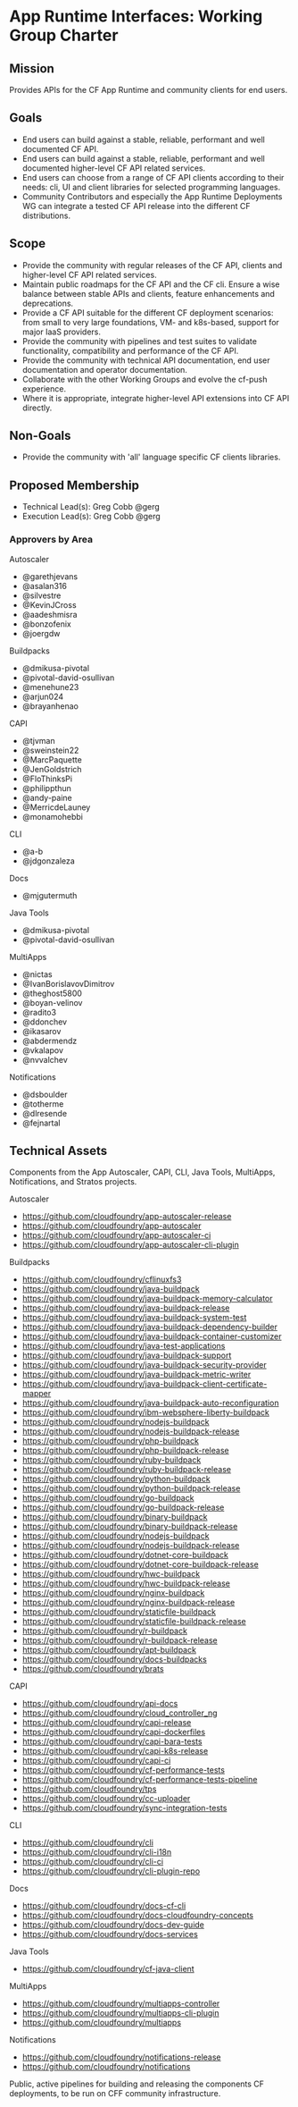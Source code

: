 # App Runtime Interfaces: Working Group Charter

## Mission

Provides APIs for the CF App Runtime and community clients for end users.


## Goals

- End users can build against a stable, reliable, performant and well documented CF API.
- End users can build against a stable, reliable, performant and well documented higher-level CF API related services.
- End users can choose from a range of CF API clients according to their needs: cli, UI and client libraries for selected programming languages.
- Community Contributors and especially the App Runtime Deployments WG can integrate a tested CF API release into the different CF distributions.


## Scope

- Provide the community with regular releases of the CF API, clients and higher-level CF API related services.
- Maintain public roadmaps for the CF API and the CF cli. Ensure a wise balance between stable APIs and clients, feature enhancements and deprecations.
- Provide a CF API suitable for the different CF deployment scenarios: from small to very large foundations, VM- and k8s-based, support for major IaaS providers.
- Provide the community with pipelines and test suites to validate functionality, compatibility and performance of the CF API.
- Provide the community with technical API documentation, end user documentation and operator documentation.
- Collaborate with the other Working Groups and evolve the cf-push experience.
- Where it is appropriate, integrate higher-level API extensions into CF API directly.


## Non-Goals

- Provide the community with 'all' language specific CF clients libraries.


## Proposed Membership

- Technical Lead(s): Greg Cobb @gerg
- Execution Lead(s): Greg Cobb @gerg 

### Approvers by Area
Autoscaler
- @garethjevans
- @asalan316
- @silvestre
- @KevinJCross 
- @aadeshmisra
- @bonzofenix
- @joergdw

Buildpacks
- @dmikusa-pivotal
- @pivotal-david-osullivan
- @menehune23
- @arjun024
- @brayanhenao

CAPI
- @tjvman
- @sweinstein22
- @MarcPaquette
- @JenGoldstrich
- @FloThinksPi
- @philippthun
- @andy-paine 
- @MerricdeLauney
- @monamohebbi
 
CLI
- @a-b 
- @jdgonzaleza

Docs
- @mjgutermuth

Java Tools
- @dmikusa-pivotal
- @pivotal-david-osullivan

MultiApps
- @nictas
- @IvanBorislavovDimitrov
- @theghost5800
- @boyan-velinov
- @radito3
- @ddonchev
- @ikasarov
- @abdermendz
- @vkalapov
- @nvvalchev

Notifications
- @dsboulder
- @totherme
- @dlresende
- @fejnartal

## Technical Assets

Components from the App Autoscaler, CAPI, CLI, Java Tools, MultiApps, Notifications, and Stratos projects.

Autoscaler
- https://github.com/cloudfoundry/app-autoscaler-release
- https://github.com/cloudfoundry/app-autoscaler
- https://github.com/cloudfoundry/app-autoscaler-ci
- https://github.com/cloudfoundry/app-autoscaler-cli-plugin

Buildpacks
- https://github.com/cloudfoundry/cflinuxfs3
- https://github.com/cloudfoundry/java-buildpack
- https://github.com/cloudfoundry/java-buildpack-memory-calculator
- https://github.com/cloudfoundry/java-buildpack-release
- https://github.com/cloudfoundry/java-buildpack-system-test
- https://github.com/cloudfoundry/java-buildpack-dependency-builder
- https://github.com/cloudfoundry/java-buildpack-container-customizer
- https://github.com/cloudfoundry/java-test-applications
- https://github.com/cloudfoundry/java-buildpack-support
- https://github.com/cloudfoundry/java-buildpack-security-provider
- https://github.com/cloudfoundry/java-buildpack-metric-writer
- https://github.com/cloudfoundry/java-buildpack-client-certificate-mapper
- https://github.com/cloudfoundry/java-buildpack-auto-reconfiguration
- https://github.com/cloudfoundry/ibm-websphere-liberty-buildpack
- https://github.com/cloudfoundry/nodejs-buildpack
- https://github.com/cloudfoundry/nodejs-buildpack-release
- https://github.com/cloudfoundry/php-buildpack
- https://github.com/cloudfoundry/php-buildpack-release
- https://github.com/cloudfoundry/ruby-buildpack
- https://github.com/cloudfoundry/ruby-buildpack-release
- https://github.com/cloudfoundry/python-buildpack
- https://github.com/cloudfoundry/python-buildpack-release
- https://github.com/cloudfoundry/go-buildpack
- https://github.com/cloudfoundry/go-buildpack-release
- https://github.com/cloudfoundry/binary-buildpack
- https://github.com/cloudfoundry/binary-buildpack-release
- https://github.com/cloudfoundry/nodejs-buildpack
- https://github.com/cloudfoundry/nodejs-buildpack-release
- https://github.com/cloudfoundry/dotnet-core-buildpack
- https://github.com/cloudfoundry/dotnet-core-buildpack-release
- https://github.com/cloudfoundry/hwc-buildpack
- https://github.com/cloudfoundry/hwc-buildpack-release
- https://github.com/cloudfoundry/nginx-buildpack
- https://github.com/cloudfoundry/nginx-buildpack-release
- https://github.com/cloudfoundry/staticfile-buildpack
- https://github.com/cloudfoundry/staticfile-buildpack-release
- https://github.com/cloudfoundry/r-buildpack
- https://github.com/cloudfoundry/r-buildpack-release
- https://github.com/cloudfoundry/apt-buildpack
- https://github.com/cloudfoundry/docs-buildpacks
- https://github.com/cloudfoundry/brats

CAPI
- https://github.com/cloudfoundry/api-docs
- https://github.com/cloudfoundry/cloud_controller_ng
- https://github.com/cloudfoundry/capi-release
- https://github.com/cloudfoundry/capi-dockerfiles
- https://github.com/cloudfoundry/capi-bara-tests
- https://github.com/cloudfoundry/capi-k8s-release
- https://github.com/cloudfoundry/capi-ci
- https://github.com/cloudfoundry/cf-performance-tests
- https://github.com/cloudfoundry/cf-performance-tests-pipeline
- https://github.com/cloudfoundry/tps
- https://github.com/cloudfoundry/cc-uploader
- https://github.com/cloudfoundry/sync-integration-tests

CLI
- https://github.com/cloudfoundry/cli
- https://github.com/cloudfoundry/cli-i18n
- https://github.com/cloudfoundry/cli-ci
- https://github.com/cloudfoundry/cli-plugin-repo

Docs
- https://github.com/cloudfoundry/docs-cf-cli
- https://github.com/cloudfoundry/docs-cloudfoundry-concepts
- https://github.com/cloudfoundry/docs-dev-guide
- https://github.com/cloudfoundry/docs-services

Java Tools
- https://github.com/cloudfoundry/cf-java-client

MultiApps
- https://github.com/cloudfoundry/multiapps-controller
- https://github.com/cloudfoundry/multiapps-cli-plugin
- https://github.com/cloudfoundry/multiapps

Notifications
- https://github.com/cloudfoundry/notifications-release
- https://github.com/cloudfoundry/notifications


Public, active pipelines for building and releasing the components CF deployments, to be run on CFF community infrastructure.
